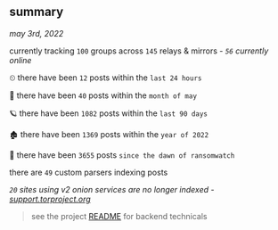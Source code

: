 
## summary
_may 3rd, 2022_

currently tracking `100` groups across `145` relays & mirrors - _`56` currently online_

⏲ there have been `12` posts within the `last 24 hours`

🦈 there have been `40` posts within the `month of may`

🪐 there have been `1082` posts within the `last 90 days`

🏚 there have been `1369` posts within the `year of 2022`

🦕 there have been `3655` posts `since the dawn of ransomwatch`

there are `49` custom parsers indexing posts

_`20` sites using v2 onion services are no longer indexed - [support.torproject.org](https://support.torproject.org/onionservices/v2-deprecation/)_

> see the project [README](https://github.com/thetanz/ransomwatch#ransomwatch--) for backend technicals
